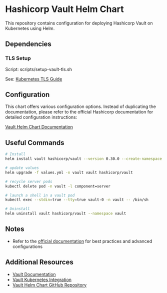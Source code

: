 # Hashicorp Vault Helm Chart

This repository contains configuration for deploying Hashicorp Vault on Kubernetes using Helm.

## Dependencies

### TLS Setup

Script: scripts/setup-vault-tls.sh

See: [Kubernetes TLS Guide](https://developer.hashicorp.com/vault/tutorials/kubernetes/kubernetes-minikube-tls)

## Configuration

This chart offers various configuration options. Instead of duplicating the documentation, please refer to the official Hashicorp documentation for detailed configuration instructions:

[Vault Helm Chart Documentation](https://developer.hashicorp.com/vault/docs/platform/k8s/helm)

## Useful Commands

```bash
# Install
helm install vault hashicorp/vault --version 0.30.0 --create-namespace --namespace vault -f values.yml

# update values
helm upgrade -f values.yml -n vault vault hashicorp/vault

# recycle server pods
kubectl delete pod -n vault -l component=server

# launch a shell in a vault pod
kubectl exec --stdin=true --tty=true vault-0 -n vault -- /bin/sh

# Uninstall
helm uninstall vault hashicorp/vault --namespace vault
```

## Notes

- Refer to the [official documentation](https://developer.hashicorp.com/vault/docs/platform/k8s/helm) for best practices and advanced configurations

## Additional Resources

- [Vault Documentation](https://developer.hashicorp.com/vault/docs)
- [Vault Kubernetes Integration](https://developer.hashicorp.com/vault/docs/platform/k8s)
- [Vault Helm Chart GitHub Repository](https://github.com/hashicorp/vault-helm)